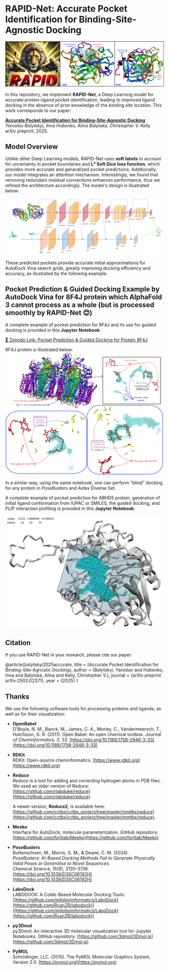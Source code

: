 # RAPID-Net: Accurate Pocket Identification for Binding-Site-Agnostic Docking  

![RAPID-Net](https://raw.githubusercontent.com/BalytskyiJaroslaw/RAPID-Net/main/RAPID_combine.png)

In this repository, we implement **RAPID-Net**, a Deep Learning model for accurate protein-ligand pocket identification, leading to improved ligand docking in the absence of prior knowledge of the binding site location. This work corresponds to our paper:

**[Accurate Pocket Identification for Binding-Site-Agnostic Docking](https://arxiv.org/abs/2502.02371)**  
*Yaroslav Balytskyi, Inna Hubenko, Alina Balytska, Christopher V. Kelly*  
arXiv preprint, 2025.  

## Model Overview  

Unlike other Deep Learning models, RAPID-Net uses **soft labels** to account for uncertainty in pocket boundaries and **L² Soft Dice loss function**, which provides more accurate and generalized pocket predictions. Additionally, our model integrates an attention mechanism. Interestingly, we found that removing redundant residual connections enhances performance, thus we refined the architecture accordingly. The model's design is illustrated below:

![RAPID-Net Architecture](https://github.com/BalytskyiJaroslaw/RAPID-Net/blob/main/RAPID_diagram_insert.png)  

These predicted pockets provide accurate initial approximations for AutoDock Vina search grids, greatly improving docking efficiency and accuracy, as illustrated by the following example: 

## Pocket Prediction & Guided Docking Example by AutoDock Vina for 8F4J protein which AlphaFold 3 cannot process as a whole (but is processed smoothly by RAPID-Net 😊)

A complete example of pocket prediction for 8F4J and its use for guided docking is provided in this **Jupyter Notebook**:  

[🔗 Zenodo Link: Pocket Prediction & Guided Docking for Protein 8F4J](https://zenodo.org/records/15026755)  

8F4J protein is illustrated below:
!["Blind" docking for 8F4J protein](https://github.com/BalytskyiJaroslaw/RAPID-Net/blob/main/8F4J_PHO_combined.png) 

In a similar way, using the same notebook, one can perform "blind" docking for any protein in PoseBusters and Astex Diverse Set.

A complete example of pocket prediction for ABHD5 protein, generation of initial ligand conformation from IUPAC or SMILES, the guided docking, and PLIP interaction profiling is provided in this **Jupyter Notebook**:  

!["Blind" docking for ABHD5 protein](https://github.com/BalytskyiJaroslaw/RAPID-Net/blob/main/Vina_Setup.png) 

## Citation  

If you use RAPID-Net in your research, please cite our paper:  

@article{balytskyi2025accurate,
  title = {Accurate Pocket Identification for Binding-Site-Agnostic Docking},
  author = {Balytskyi, Yaroslav and Hubenko, Inna and Balytska, Alina and Kelly, Christopher V.},
  journal = {arXiv preprint arXiv:2502.02371},
  year = {2025}
}

## Thanks

We use the following software tools for processing proteins and ligands, as well as for their visualization:

- **OpenBabel**  
  O'Boyle, N. M., Banck, M., James, C. A., Morley, C., Vandermeersch, T., Hutchison, G. R. (2011). Open Babel: An open chemical toolbox. *Journal of Cheminformatics, 3*, 33. [https://doi.org/10.1186/1758-2946-3-33](https://doi.org/10.1186/1758-2946-3-33)

- **RDKit**  
  RDKit: Open-source cheminformatics. [https://www.rdkit.org](https://www.rdkit.org)

- **Reduce**  
  *Reduce* is a tool for adding and correcting hydrogen atoms in PDB files.  
  We used an older version of Reduce:  
  [https://github.com/rlabduke/reduce](https://github.com/rlabduke/reduce).  

  A newer version, **Reduce2**, is available here:  
  [https://github.com/cctbx/cctbx_project/tree/master/mmtbx/reduce](https://github.com/cctbx/cctbx_project/tree/master/mmtbx/reduce).

- **Meeko**  
 Interface for AutoDock, molecule parameterization. GitHub repository: [https://github.com/forlilab/Meeko](https://github.com/forlilab/Meeko)

- **PoseBusters**  
  Buttenschoen, M., Morris, G. M., & Deane, C. M. (2024).  
  *PoseBusters: AI-Based Docking Methods Fail to Generate Physically Valid Poses or Generalise to Novel Sequences.*  
  Chemical Science, 15(9), 3130–3139.  
  [https://doi.org/10.1039/D3SC06192H](https://doi.org/10.1039/D3SC06192H)

- **LaboDock**  
  LABODOCK: A Colab-Based Molecular Docking Tools: [[https://github.com/milobioinformatics/LaboDock](https://github.com/RyanZR/labodock)]([https://github.com/milobioinformatics/LaboDock](https://github.com/RyanZR/labodock))

- **py3Dmol**  
  py3Dmol: An interactive 3D molecular visualization tool for Jupyter Notebooks. GitHub repository: [https://github.com/3dmol/3Dmol.js](https://github.com/3dmol/3Dmol.js)

- **PyMOL**  
  Schrödinger, LLC. (2015). The PyMOL Molecular Graphics System, Version 2.0. [https://pymol.org](https://pymol.org)


